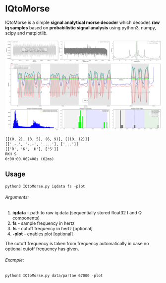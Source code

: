 # IQtoMorse

IQtoMorse is a simple **signal analytical morse decoder** which decodes **raw iq samples** based on **probabilistic signal analysis** using python3, numpy, scipy and matplotlib.

![IQtoMorse.png](https://github.com/eikeviehmann/IQtoMorse/blob/main/IQtoMorse.png?raw=true)
```
[[(0, 2), (3, 5), (6, 9)], [(10, 12)]]
[['.-.', '-.-', '....'], ['...']]
[['R', 'K', 'H'], ['S']]
RKH S
0:00:00.062408s (62ms)
```
## Usage
```console
python3 IQtoMorse.py iqdata fs -plot
```
###### Arguments:
1. **iqdata** - path to raw iq data (sequentially stored float32 I and Q components) 
2. **fs** - sample frequency in hertz
3. **fs** - cutoff frequency in hertz [optional]
4. **-plot** - enables plot [optional]

The cutoff frequency is taken from frequency automatically in case no optional cutoff frequency has given.

###### Example:
```console
python3 IQtoMorse.py data/partae 67000 -plot
```

